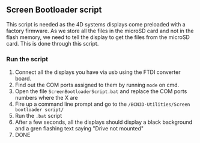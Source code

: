 ## Screen Bootloader script

This script is needed as the 4D systems displays come preloaded with a factory firmware.
As we store all the files in the microSD card and not in the flash memory, we need to tell the display to get the files from the microSD card.
This is done through this script.


### Run the script

1. Connect all the displays you have via usb using the FTDI converter board.
2. Find out the COM ports assigned to them by running ``mode`` on cmd.
3. Open the file ``ScreenBootloaderScript.bat`` and replace the COM ports numbers where the X are
4. Fire up a command line prompt and go to the ``/BCN3D-Utilities/Screen bootloader script/``
5. Run the ``.bat`` script
6. After a few seconds, all the displays should display a black background and a gren flashing text saying "Drive not mounted"
7. DONE 
